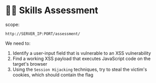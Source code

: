 # 🤾‍♂️ Skills Assessment

scope:&#x20;

```
http://SERVER_IP:PORT/assessment/
```

We need to:

1. Identify a user-input field that is vulnerable to an XSS vulnerability
2. Find a working XSS payload that executes JavaScript code on the target's browser
3. Using the `Session Hijacking` techniques, try to steal the victim's cookies, which should contain the flag
